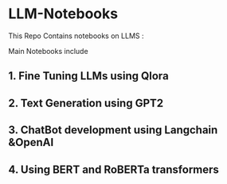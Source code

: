 # LLM-Notebooks
This Repo Contains notebooks on LLMS :

Main Notebooks include

   ## 1. Fine Tuning LLMs using Qlora
 
   ## 2. Text Generation using GPT2
 
   ## 3. ChatBot development using Langchain &OpenAI

   ## 4. Using BERT and RoBERTa transformers
